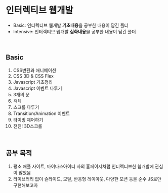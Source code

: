 # 인터렉티브 웹개발

* Basic: 인터렉티브 웹개발 **기초내용**을 공부한 내용이 담긴 폴더 <br>
* Intensive: 인터렉티브 웹개발 **심화내용**을 공부한 내용이 담긴 폴더 <br>

<br>

## Basic
1. CSS변환과 애니메이션
2. CSS 3D & CSS Flex
3. Javascript 기초정리
4. Javascript 이벤트 다루기
5. 3개의 문
6. 객체
7. 스크롤 다루기
8. Transition/Animation 이벤트
9. 타이밍 제어하기
10. 전진! 3D스크롤

<br>

## 공부 목적
1. 평소 애플 사이트, 마이다스아이티 사의 홈페이지처럼 인터렉티브한 웹개발에 관심이 많았음
2. 라이브러리 없이 슬라이드, 모달, 반응형 레이아웃, 다양한 모션 등을 순수 JS로만 구현해보고자 
